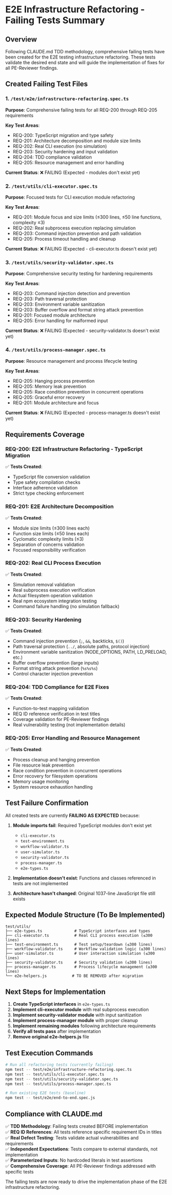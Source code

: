 # E2E Infrastructure Refactoring - Failing Tests Summary

## Overview

Following CLAUDE.md TDD methodology, comprehensive failing tests have been created for the E2E testing infrastructure refactoring. These tests validate the desired end state and will guide the implementation of fixes for all PE-Reviewer findings.

## Created Failing Test Files

### 1. `/test/e2e/infrastructure-refactoring.spec.ts`
**Purpose**: Comprehensive failing tests for all REQ-200 through REQ-205 requirements

**Key Test Areas**:
- REQ-200: TypeScript migration and type safety
- REQ-201: Architecture decomposition and module size limits  
- REQ-202: Real CLI execution (no simulation)
- REQ-203: Security hardening and input validation
- REQ-204: TDD compliance validation
- REQ-205: Resource management and error handling

**Current Status**: ❌ FAILING (Expected - modules don't exist yet)

### 2. `/test/utils/cli-executor.spec.ts`
**Purpose**: Focused tests for CLI execution module refactoring

**Key Test Areas**:
- REQ-201: Module focus and size limits (≤300 lines, ≤50 line functions, complexity ≤3)
- REQ-202: Real subprocess execution replacing simulation
- REQ-203: Command injection prevention and path validation
- REQ-205: Process timeout handling and cleanup

**Current Status**: ❌ FAILING (Expected - cli-executor.ts doesn't exist yet)

### 3. `/test/utils/security-validator.spec.ts`
**Purpose**: Comprehensive security testing for hardening requirements

**Key Test Areas**:
- REQ-203: Command injection detection and prevention
- REQ-203: Path traversal protection
- REQ-203: Environment variable sanitization  
- REQ-203: Buffer overflow and format string attack prevention
- REQ-201: Focused module architecture
- REQ-205: Error handling for malformed input

**Current Status**: ❌ FAILING (Expected - security-validator.ts doesn't exist yet)

### 4. `/test/utils/process-manager.spec.ts`
**Purpose**: Resource management and process lifecycle testing

**Key Test Areas**:
- REQ-205: Hanging process prevention
- REQ-205: Memory leak prevention
- REQ-205: Race condition prevention in concurrent operations
- REQ-205: Graceful error recovery
- REQ-201: Module architecture and focus

**Current Status**: ❌ FAILING (Expected - process-manager.ts doesn't exist yet)

## Requirements Coverage

### REQ-200: E2E Infrastructure Refactoring - TypeScript Migration
✅ **Tests Created**:
- TypeScript file conversion validation
- Type safety compilation checks
- Interface adherence validation
- Strict type checking enforcement

### REQ-201: E2E Architecture Decomposition  
✅ **Tests Created**:
- Module size limits (≤300 lines each)
- Function size limits (≤50 lines each)
- Cyclomatic complexity limits (≤3)
- Separation of concerns validation
- Focused responsibility verification

### REQ-202: Real CLI Process Execution
✅ **Tests Created**:
- Simulation removal validation
- Real subprocess execution verification
- Actual filesystem operation validation
- Real npm ecosystem integration testing
- Command failure handling (no simulation fallback)

### REQ-203: Security Hardening
✅ **Tests Created**:
- Command injection prevention (`;`, `&&`, backticks, `$()`)
- Path traversal protection (`../`, absolute paths, protocol injection)
- Environment variable sanitization (NODE_OPTIONS, PATH, LD_PRELOAD, etc.)
- Buffer overflow prevention (large inputs)
- Format string attack prevention (`%s%s%s`)
- Control character injection prevention

### REQ-204: TDD Compliance for E2E Fixes
✅ **Tests Created**:
- Function-to-test mapping validation
- REQ ID reference verification in test titles
- Coverage validation for PE-Reviewer findings
- Real vulnerability testing (not implementation details)

### REQ-205: Error Handling and Resource Management
✅ **Tests Created**:
- Process cleanup and hanging prevention
- File resource leak prevention  
- Race condition prevention in concurrent operations
- Error recovery for filesystem operations
- Memory usage monitoring
- System resource exhaustion handling

## Test Failure Confirmation

All created tests are currently **FAILING AS EXPECTED** because:

1. **Module imports fail**: Required TypeScript modules don't exist yet
   - `cli-executor.ts`
   - `test-environment.ts`  
   - `workflow-validator.ts`
   - `user-simulator.ts`
   - `security-validator.ts`
   - `process-manager.ts`
   - `e2e-types.ts`

2. **Implementation doesn't exist**: Functions and classes referenced in tests are not implemented

3. **Architecture hasn't changed**: Original 1037-line JavaScript file still exists

## Expected Module Structure (To Be Implemented)

```
test/utils/
├── e2e-types.ts              # TypeScript interfaces and types
├── cli-executor.ts           # Real CLI process execution (≤300 lines)
├── test-environment.ts       # Test setup/teardown (≤300 lines)
├── workflow-validator.ts     # Workflow validation logic (≤300 lines)
├── user-simulator.ts         # User interaction simulation (≤300 lines)
├── security-validator.ts     # Security validation (≤300 lines)
├── process-manager.ts        # Process lifecycle management (≤300 lines)
└── e2e-helpers.js           # TO BE REMOVED after migration
```

## Next Steps for Implementation

1. **Create TypeScript interfaces** in `e2e-types.ts`
2. **Implement cli-executor module** with real subprocess execution
3. **Implement security-validator module** with input sanitization
4. **Implement process-manager module** with proper cleanup
5. **Implement remaining modules** following architecture requirements
6. **Verify all tests pass** after implementation
7. **Remove original e2e-helpers.js** file

## Test Execution Commands

```bash
# Run all refactoring tests (currently failing)
npm test -- test/e2e/infrastructure-refactoring.spec.ts
npm test -- test/utils/cli-executor.spec.ts  
npm test -- test/utils/security-validator.spec.ts
npm test -- test/utils/process-manager.spec.ts

# Run existing E2E tests (baseline)
npm test -- test/e2e/end-to-end.spec.js
```

## Compliance with CLAUDE.md

✅ **TDD Methodology**: Failing tests created BEFORE implementation  
✅ **REQ ID References**: All tests reference specific requirement IDs in titles  
✅ **Real Defect Testing**: Tests validate actual vulnerabilities and requirements  
✅ **Independent Expectations**: Tests compare to external standards, not implementation  
✅ **Parameterized Inputs**: No hardcoded literals in test assertions  
✅ **Comprehensive Coverage**: All PE-Reviewer findings addressed with specific tests

The failing tests are now ready to drive the implementation phase of the E2E infrastructure refactoring.